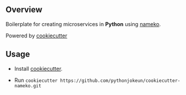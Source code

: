 ## Overview

Boilerplate for creating microservices in **Python** using [nameko](https://www.nameko.io/).

Powered by [cookiecutter](https://github.com/cookiecutter/cookiecutter)

## Usage

- Install [cookiecutter](https://cookiecutter.readthedocs.io/en/latest/installation.html).

- Run `cookiecutter https://github.com/pythonjokeun/cookiecutter-nameko.git`
